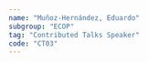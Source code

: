 ```yaml
---
name: "Muñoz-Hernández, Eduardo"
subgroup: "ECOP"
tag: "Contributed Talks Speaker"
code: "CT03"
---
```


